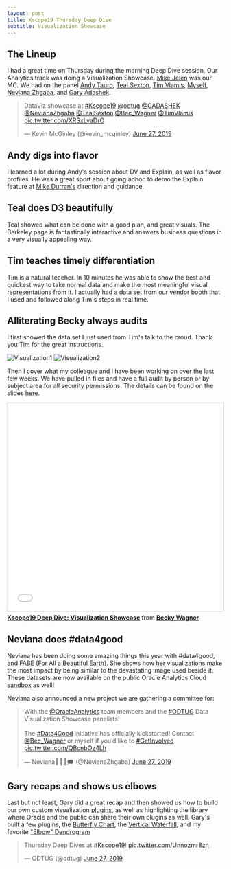 ```yaml
---
layout: post
title: Kscope19 Thursday Deep Dive
subtitle: Visualization Showcase
---
```


## The Lineup

I had a great time on Thursday during the morning Deep Dive session. Our Analytics track was doing a Visualization Showcase. [Mike Jelen](https://www.linkedin.com/in/mikejelen/) was our MC. We had on the panel [Andy Tauro](https://www.linkedin.com/in/andrewptauro/), [Teal Sexton](https://www.linkedin.com/in/teal-sexton-3a7a2639/), [Tim Vlamis](https://www.linkedin.com/in/timvlamis/), [Myself](https://www.linkedin.com/in/becky-wagner-bb356924/), [Neviana Zhgaba](https://www.linkedin.com/in/nevianazhgaba/), and [Gary Adashek](https://www.linkedin.com/in/garymichaeladashek/).

<blockquote class="twitter-tweet" data-lang="en"><p lang="cs" dir="ltr">DataViz showcase at <a href="https://twitter.com/hashtag/Kscope19?src=hash&amp;ref_src=twsrc%5Etfw">#Kscope19</a> <a href="https://twitter.com/odtug?ref_src=twsrc%5Etfw">@odtug</a> <a href="https://twitter.com/GADASHEK?ref_src=twsrc%5Etfw">@GADASHEK</a> <a href="https://twitter.com/NevianaZhgaba?ref_src=twsrc%5Etfw">@NevianaZhgaba</a> <a href="https://twitter.com/TealSexton?ref_src=twsrc%5Etfw">@TealSexton</a> <a href="https://twitter.com/Bec_Wagner?ref_src=twsrc%5Etfw">@Bec_Wagner</a> <a href="https://twitter.com/TimVlamis?ref_src=twsrc%5Etfw">@TimVlamis</a> <a href="https://t.co/XRSxLvaDrO">pic.twitter.com/XRSxLvaDrO</a></p>&mdash; Kevin McGinley (@kevin_mcginley) <a href="https://twitter.com/kevin_mcginley/status/1144304125984690176?ref_src=twsrc%5Etfw">June 27, 2019</a></blockquote> <script async src="https://platform.twitter.com/widgets.js" charset="utf-8"></script>

## Andy digs into flavor

I learned a lot during Andy's session about DV and Explain, as well as flavor profiles. He was a great sport about going adhoc to demo the Explain feature at [Mike Durran's](https://www.linkedin.com/in/mikedurran/) direction and guidance.

## Teal does D3 beautifully

Teal showed what can be done with a good plan, and great visuals. The Berkeley page is fantastically interactive and answers business questions in a very visually appealing way.

## Tim teaches timely differentiation

Tim is a natural teacher. In 10 minutes he was able to show the best and quickest way to take normal data and make the most meaningful visual representations from it. I actually had a data set from our vendor booth that I used and followed along Tim's steps in real time.

## Alliterating Becky always audits

I first showed the data set I just used from Tim's talk to the croud. Thank you Tim for the great instructions.

<img src="https://BecWagner.github.io/img/kscope19DeepDive.jpg" alt="Visualization1">

<img src="https://BecWagner.github.io/img/kscope19DeepDive2.jpg" alt="Visualization2">

Then I cover what my colleague and I have been working on over the last few weeks. We have pulled in files and have a full audit by person or by subject area for all security permissions. The details can be found on the slides [here](https://www.slideshare.net/RebeccaWagner1/kscope19-deep-dive-visualization-showcase).

<iframe src="//www.slideshare.net/slideshow/embed_code/key/FEarDklWJHTQHT" width="595" height="485" frameborder="0" marginwidth="0" marginheight="0" scrolling="no" style="border:1px solid #CCC; border-width:1px; margin-bottom:5px; max-width: 100%;" allowfullscreen> </iframe> <div style="margin-bottom:5px"> <strong> <a href="//www.slideshare.net/RebeccaWagner1/kscope19-deep-dive-visualization-showcase" title="Kscope19 Deep Dive: Visualization Showcase" target="_blank">Kscope19 Deep Dive: Visualization Showcase</a> </strong> from <strong><a href="https://www.slideshare.net/RebeccaWagner1" target="_blank">Becky Wagner</a></strong> </div>

## Neviana does #data4good

Neviana has been doing some amazing things this year with #data4good, and [FABE (For All a Beautiful Earth)](https://twitter.com/fabedlh). She shows how her visualizations make the most impact by being similar to the devastating image used beside it. These datasets are now available on the public Oracle Analytics Cloud [sandbox](https://www.oracle.com/webfolder/technetwork/OACsandbox/oacsandbox.html) as well!

Neviana also announced a new project we are gathering a committee for:

<blockquote class="twitter-tweet" data-lang="en"><p lang="en" dir="ltr">With the <a href="https://twitter.com/OracleAnalytics?ref_src=twsrc%5Etfw">@OracleAnalytics</a> team members and the <a href="https://twitter.com/hashtag/ODTUG?src=hash&amp;ref_src=twsrc%5Etfw">#ODTUG</a> Data Visualization Showcase panelists! <br><br>The <a href="https://twitter.com/hashtag/Data4Good?src=hash&amp;ref_src=twsrc%5Etfw">#Data4Good</a> initiative has officially kickstarted! Contact <a href="https://twitter.com/Bec_Wagner?ref_src=twsrc%5Etfw">@Bec_Wagner</a> or myself if you’d like to <a href="https://twitter.com/hashtag/GetInvolved?src=hash&amp;ref_src=twsrc%5Etfw">#GetInvolved</a> <a href="https://t.co/QBcnbOz4Lh">pic.twitter.com/QBcnbOz4Lh</a></p>&mdash; Neviana👩🏻‍💻🗯 (@NevianaZhgaba) <a href="https://twitter.com/NevianaZhgaba/status/1144325049773481984?ref_src=twsrc%5Etfw">June 27, 2019</a></blockquote> <script async src="https://platform.twitter.com/widgets.js" charset="utf-8"></script> 

## Gary recaps and shows us elbows

Last but not least, Gary did a great recap and then showed us how to build our own custom visualization [plugins](https://www.oracle.com/solutions/business-analytics/data-visualization/extensions.html), as well as highlighting the library where Oracle and the public can share their own plugins as well. Gary's built a few plugins, the [Butterfly Chart](https://www.oracle.com/solutions/business-analytics/data-visualization/extensions.html), the [Vertical Waterfall](https://www.oracle.com/solutions/business-analytics/data-visualization/extensions.html), and my favorite ["Elbow" Dendrogram](https://drive.google.com/open?id=1JWhOHUMd1jlsiVIvU_yvcJMMRQowgYg5)

<blockquote class="twitter-tweet" data-lang="en"><p lang="en" dir="ltr">Thursday Deep Dives at <a href="https://twitter.com/hashtag/Kscope19?src=hash&amp;ref_src=twsrc%5Etfw">#Kscope19</a>! <a href="https://t.co/Unnozmr8zn">pic.twitter.com/Unnozmr8zn</a></p>&mdash; ODTUG (@odtug) <a href="https://twitter.com/odtug/status/1144303485107617792?ref_src=twsrc%5Etfw">June 27, 2019</a></blockquote> <script async src="https://platform.twitter.com/widgets.js" charset="utf-8"></script> 
